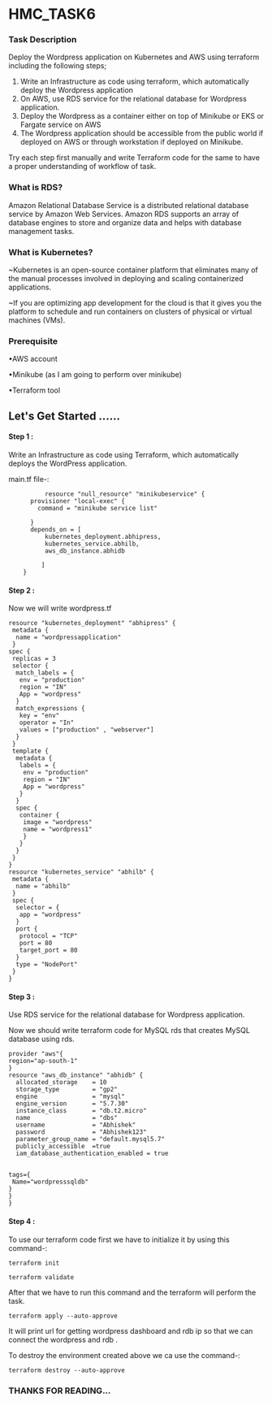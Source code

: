 # HMC_TASK6
### Task Description
Deploy the Wordpress application on Kubernetes and AWS using terraform including the following steps;

1. Write an Infrastructure as code using terraform, which automatically deploy the Wordpress application
2. On AWS, use RDS service for the relational database for Wordpress application.
3. Deploy the Wordpress as a container either on top of Minikube or EKS or Fargate service on AWS
4. The Wordpress application should be accessible from the public world if deployed on AWS or through workstation if deployed on Minikube.

Try each step first manually and write Terraform code for the same to have a proper understanding of workflow of task.
### What is RDS?

Amazon Relational Database Service is a distributed relational database service by Amazon Web Services. Amazon RDS supports an array of database engines to store and organize data and helps with database management tasks.

### What is Kubernetes?

~Kubernetes is an open-source container platform that eliminates many of the manual processes involved in deploying and scaling containerized applications.

~If you are optimizing app development for the cloud is that it gives you the platform to schedule and run containers on clusters of physical or virtual machines (VMs).

### Prerequisite
•AWS account

•Minikube (as I am going to perform over minikube)

•Terraform tool
## Let's Get Started ......
#### Step 1 : 
Write an Infrastructure as code using Terraform, which automatically deploys the WordPress application.

main.tf file-:

```
          resource "null_resource" "minikubeservice" {
	  provisioner "local-exec" {
	    command = "minikube service list"
	    
	  }
	  depends_on = [
	      kubernetes_deployment.abhipress,
	      kubernetes_service.abhilb,
	      aws_db_instance.abhidb
	 
	     ]
	}
```
#### Step 2 :
Now we will write wordpress.tf

```
resource "kubernetes_deployment" "abhipress" {
 metadata {
  name = "wordpressapplication"
 }
spec {
 replicas = 3
 selector {
  match_labels = {
   env = "production"
   region = "IN"
   App = "wordpress"
  }
  match_expressions {
   key = "env"
   operator = "In"
   values = ["production" , "webserver"]
  }
 }
 template {
  metadata {
   labels = {
    env = "production"
    region = "IN"
    App = "wordpress"
   }
  }
  spec {
   container {
    image = "wordpress"
    name = "wordpress1" 
    }
   }
  }
 }
}
resource "kubernetes_service" "abhilb" {
 metadata {
  name = "abhilb"
 }
 spec {
  selector = {
   app = "wordpress"
  }
  port {
   protocol = "TCP"
   port = 80
   target_port = 80
  }
  type = "NodePort"
 }
}
```
#### Step 3 :
Use RDS service for the relational database for Wordpress application.

Now we should write terraform code for MySQL rds that creates MySQL database using rds.

```
provider "aws"{
region="ap-south-1"
}
resource "aws_db_instance" "abhidb" {
  allocated_storage    = 10
  storage_type         = "gp2"
  engine               = "mysql"
  engine_version       = "5.7.30"
  instance_class       = "db.t2.micro"
  name                 = "dbs"
  username             = "Abhishek"
  password             = "Abhishek123"
  parameter_group_name = "default.mysql5.7"
  publicly_accessible  =true
  iam_database_authentication_enabled = true


tags={
 Name="wordpresssqldb"
}
}
}
``` 
#### Step 4 : 
To use our terraform code first we have to initialize it by using this command-:
```
terraform init
```
```
terraform validate
```
After that we have to run this command and the terraform will perform the task.
```
terraform apply --auto-approve
```
It will print url for getting wordpress dashboard and rdb ip so that we can connect the wordpress and rdb .

To destroy the environment created above we ca use the command-:

```
terraform destroy --auto-approve
```
### THANKS FOR READING...
